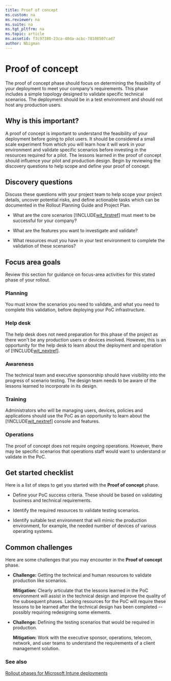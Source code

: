 ```yaml
---
title: Proof of concept
ms.custom: na
ms.reviewer: na
ms.suite: na
ms.tgt_pltfrm: na
ms.topic: article
ms.assetid: f3c97380-23ca-40da-acbc-78108507cad7
author: Nbigman
---
```

# Proof of concept
The proof of concept phase should focus on determining the feasibility of your deployment to meet your company's requirements. This phase includes a simple topology designed to validate specific technical scenarios.  The deployment should be in a test environment and should not host any production users.

## Why is this important?
A  proof of concept is important to understand the feasibility of your deployment before going to pilot users. It should be considered a small scale experiment from which you will learn how it will work in your environment and validate specific scenarios before investing in the resources required for a  pilot. The lessons learned in the proof of concept should influence your pilot and production design.
Begin by reviewing the discovery questions to help scope and define your proof of concept.

## Discovery questions
Discuss these questions with your project team to help scope your project details, uncover potential risks, and define actionable tasks which can be documented in the  Rollout Planning Guide and Project Plan.

-   What are the core scenarios [!INCLUDE[wit_firstref](../includes/wit_firstref_md.md)] must meet to be successful for your company?

-   What are the features you want to investigate and validate?

-   What resources must you have in your test environment to complete the validation of these scenarios?

## Focus area goals
Review this section for guidance on focus-area activities for this stated phase of your rollout.

### Planning
You must know the scenarios you need to validate, and what you need to complete this validation, before deploying your PoC infrastructure.

### Help desk
The help desk does not need preparation for this phase of the project as there won't be any production users or devices involved. However, this is an opportunity for the help desk to learn about the deployment and operation of [!INCLUDE[wit_nextref](../includes/wit_nextref_md.md)].

### Awareness
The technical team and executive sponsorship should have visibility into the progress of scenario testing. The design team needs to be aware of the lessons learned to incorporate in its  design.

### Training
Administrators who will be managing users, devices, policies and applications should use the PoC as an opportunity to learn about the [!INCLUDE[wit_nextref](./includes/wit_nextref_md.md)] console and features.

### Operations
The proof of concept does not require ongoing operations. However, there may be specific scenarios that operations staff would want to understand or validate in the PoC.

## Get started checklist
Here is a list of steps to get you started with the **Proof of concept** phase.

-   Define your PoC success criteria. These should be based on validating business and technical requirements.

-   Identify the required resources to validate testing scenarios.

-   Identify suitable test environment that will mimic the production environment, for example, the needed number of devices of various operating systems.

## Common challenges
Here are some  challenges that you may encounter in the **Proof of concept** phase.

-   **Challenge:** Getting the technical and human resources to validate production like scenarios.

    **Mitigation:** Clearly articulate that the lessons learned in the PoC environment will assist in the technical design and improve the quality of the subsequent phases. Lacking resources for the PoC will require these lessons to be learned after the technical design has been completed -- possibly requiring redesigning some elements.

-   **Challenge:** Defining the testing scenarios that would be required in production.

    **Mitigation:** Work with the executive sponsor, operations, telecom, network, and user teams to understand the requirements of a client management solution.

### See also
[Rollout phases for Microsoft Intune deployments](rollout-phases-for-microsoft-intune-deployment.md)

